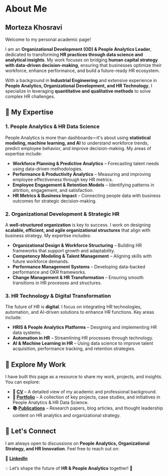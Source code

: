 # About Me  

## Morteza Khosravi  

Welcome to my personal academic page!  

I am an **Organizational Development (OD) & People Analytics Leader**, dedicated to transforming **HR practices through data science and analytical insights**. My work focuses on bridging **human capital strategy with data-driven decision-making**, ensuring that businesses optimize their workforce, enhance performance, and build a future-ready HR ecosystem.  

With a background in **Industrial Engineering** and extensive experience in **People Analytics, Organizational Development, and HR Technology**, I specialize in leveraging **quantitative and qualitative methods** to solve complex HR challenges.  

## 🔹 My Expertise  

### **1. People Analytics & HR Data Science**  
People Analytics is more than dashboards—it's about using **statistical modeling, machine learning, and AI** to understand workforce trends, predict employee behavior, and improve decision-making. My areas of expertise include:  
- **Workforce Planning & Predictive Analytics** – Forecasting talent needs using data-driven methodologies.  
- **Performance & Productivity Analytics** – Measuring and improving employee effectiveness through key HR metrics.  
- **Employee Engagement & Retention Models** – Identifying patterns in attrition, engagement, and satisfaction.  
- **HR Metrics & Business Impact** – Connecting people data with business outcomes for strategic decision-making.  

### **2. Organizational Development & Strategic HR**  
A **well-structured organization** is key to success. I work on designing **scalable, efficient, and agile organizational structures** that align with business strategy. My expertise includes:  
- **Organizational Design & Workforce Structuring** – Building HR frameworks that support growth and adaptability.  
- **Competency Modeling & Talent Management** – Aligning skills with future workforce demands.  
- **Performance Management Systems** – Developing data-backed performance and OKR frameworks.  
- **Change Management & HR Transformation** – Ensuring smooth transitions in HR processes and structures.  

### **3. HR Technology & Digital Transformation**  
The future of HR is **digital**. I focus on integrating HR technologies, automation, and AI-driven solutions to enhance HR functions. Key areas include:  
- **HRIS & People Analytics Platforms** – Designing and implementing HR data systems.  
- **Automation in HR** – Streamlining HR processes through technology.  
- **AI & Machine Learning in HR** – Using data science to improve talent acquisition, performance tracking, and retention strategies.  

## 🔹 Explore My Work  

I have built this page as a resource to share my work, projects, and insights. You can explore:  

- **📄 [CV](#)** – A detailed view of my academic and professional background.  
- **📂 [Portfolio](#)** – A collection of key projects, case studies, and initiatives in People Analytics & HR Data Science.  
- **📚 [Publications](#)** – Research papers, blog articles, and thought leadership content on HR analytics and organizational strategy.  

## 🔹 Let's Connect  

I am always open to discussions on **People Analytics, Organizational Strategy, and HR Innovation**. Feel free to reach out on:  

🔗 **[LinkedIn](https://www.linkedin.com/in/morteza-khosravi/)**  

💡 Let’s shape the future of **HR & People Analytics** together! 🚀  
